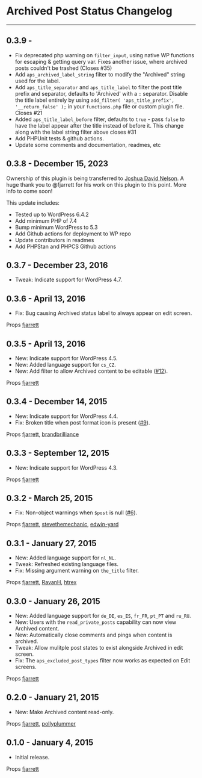 # Archived Post Status Changelog
---

## 0.3.9 - 
- Fix deprecated php warning on `filter_input`, using native WP functions for escaping & getting query var. Fixes another issue, where archived posts couldn't be trashed (Closes #35)
- Add `aps_archived_label_string` filter to modify the "Archived" string used for the label.
- Add `aps_title_separator` and `aps_title_label` to filter the post title prefix and separator, defaults to 'Archived' with a `:` separator. Disable the title label entirely by using `add_filter( 'aps_title_prefix', '__return_false' );` in your `functions.php` file or custom plugin file. Closes #21
- Added `aps_title_label_before` filter, defaults to `true` - pass `false` to have the label appear after the title instead of before it. This change along with the label string filter above closes #31
- Add PHPUnit tests & github actions.
- Update some comments and documentation, readmes, etc

## 0.3.8 - December 15, 2023

Ownership of this plugin is being transferred to [Joshua David Nelson](https://github.com/joshuadavidnelson/). A huge thank you to @fjarrett for his work on this plugin to this point. More info to come soon!

This update includes:
- Tested up to WordPress 6.4.2
- Add minimum PHP of 7.4
- Bump minimum WordPress to 5.3
- Add Github actions for deployment to WP repo
- Update contributors in readmes
- Add PHPStan and PHPCS Github actions

## 0.3.7 - December 23, 2016
* Tweak: Indicate support for WordPress 4.7.

## 0.3.6 - April 13, 2016
* Fix: Bug causing Archived status label to always appear on edit screen.

Props [fjarrett](https://github.com/fjarrett)

## 0.3.5 - April 13, 2016
* New: Indicate support for WordPress 4.5.
* New: Added language support for `cs_CZ`.
* New: Add filter to allow Archived content to be editable ([#12](https://github.com/fjarrett/archived-post-status/pull/12)).

Props [fjarrett](https://github.com/fjarrett)

## 0.3.4 - December 14, 2015
* New: Indicate support for WordPress 4.4.
* Fix: Broken title when post format icon is present ([#9](https://github.com/fjarrett/archived-post-status/pull/9)).

Props [fjarrett](https://github.com/fjarrett), [brandbrilliance](https://github.com/brandbrilliance)

## 0.3.3 - September 12, 2015
* New: Indicate support for WordPress 4.3.

Props [fjarrett](https://github.com/fjarrett)

## 0.3.2 - March 25, 2015
* Fix: Non-object warnings when `$post` is null ([#6](https://github.com/fjarrett/archived-post-status/issues/6)).

Props [fjarrett](https://github.com/fjarrett), [stevethemechanic](https://github.com/stevethemechanic), [edwin-yard](https://profiles.wordpress.org/edwin-yard/)

## 0.3.1 - January 27, 2015
* New: Added language support for `nl_NL`.
* Tweak: Refreshed existing language files.
* Fix: Missing argument warning on `the_title` filter.

Props [fjarrett](https://github.com/fjarrett), [RavanH](https://github.com/RavanH), [htrex](https://profiles.wordpress.org/htrex/)

## 0.3.0 - January 26, 2015
* New: Added language support for `de_DE`, `es_ES`, `fr_FR`, `pt_PT` and `ru_RU`.
* New: Users with the `read_private_posts` capability can now view Archived content.
* New: Automatically close comments and pings when content is archived.
* Tweak: Allow mulitple post states to exist alongside Archived in edit screen.
* Fix: The `aps_excluded_post_types` filter now works as expected on Edit screens.

Props [fjarrett](https://github.com/fjarrett)

## 0.2.0 - January 21, 2015
* New: Make Archived content read-only.

Props [fjarrett](https://github.com/fjarrett), [pollyplummer](https://github.com/pollyplummer)

## 0.1.0 - January 4, 2015
* Initial release.

Props [fjarrett](https://github.com/fjarrett)


